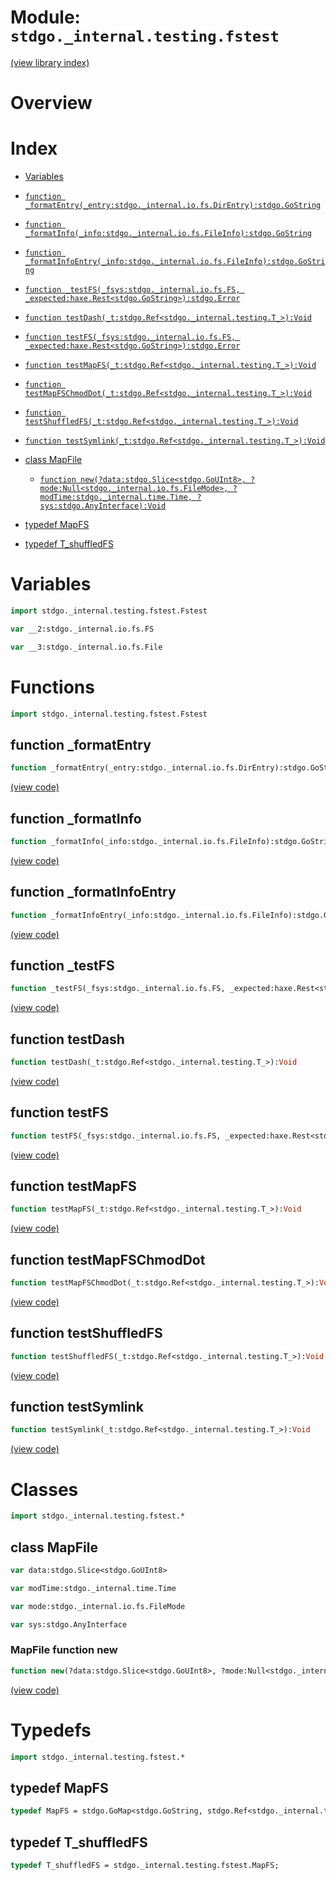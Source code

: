 # Module: `stdgo._internal.testing.fstest`

[(view library index)](../../../stdgo.md)


# Overview


# Index


- [Variables](<#variables>)

- [`function _formatEntry(_entry:stdgo._internal.io.fs.DirEntry):stdgo.GoString`](<#function-_formatentry>)

- [`function _formatInfo(_info:stdgo._internal.io.fs.FileInfo):stdgo.GoString`](<#function-_formatinfo>)

- [`function _formatInfoEntry(_info:stdgo._internal.io.fs.FileInfo):stdgo.GoString`](<#function-_formatinfoentry>)

- [`function _testFS(_fsys:stdgo._internal.io.fs.FS, _expected:haxe.Rest<stdgo.GoString>):stdgo.Error`](<#function-_testfs>)

- [`function testDash(_t:stdgo.Ref<stdgo._internal.testing.T_>):Void`](<#function-testdash>)

- [`function testFS(_fsys:stdgo._internal.io.fs.FS, _expected:haxe.Rest<stdgo.GoString>):stdgo.Error`](<#function-testfs>)

- [`function testMapFS(_t:stdgo.Ref<stdgo._internal.testing.T_>):Void`](<#function-testmapfs>)

- [`function testMapFSChmodDot(_t:stdgo.Ref<stdgo._internal.testing.T_>):Void`](<#function-testmapfschmoddot>)

- [`function testShuffledFS(_t:stdgo.Ref<stdgo._internal.testing.T_>):Void`](<#function-testshuffledfs>)

- [`function testSymlink(_t:stdgo.Ref<stdgo._internal.testing.T_>):Void`](<#function-testsymlink>)

- [class MapFile](<#class-mapfile>)

  - [`function new(?data:stdgo.Slice<stdgo.GoUInt8>, ?mode:Null<stdgo._internal.io.fs.FileMode>, ?modTime:stdgo._internal.time.Time, ?sys:stdgo.AnyInterface):Void`](<#mapfile-function-new>)

- [typedef MapFS](<#typedef-mapfs>)

- [typedef T\_shuffledFS](<#typedef-t_shuffledfs>)

# Variables


```haxe
import stdgo._internal.testing.fstest.Fstest
```


```haxe
var __2:stdgo._internal.io.fs.FS
```


```haxe
var __3:stdgo._internal.io.fs.File
```


# Functions


```haxe
import stdgo._internal.testing.fstest.Fstest
```


## function \_formatEntry


```haxe
function _formatEntry(_entry:stdgo._internal.io.fs.DirEntry):stdgo.GoString
```


[\(view code\)](<./Fstest.hx#L174>)


## function \_formatInfo


```haxe
function _formatInfo(_info:stdgo._internal.io.fs.FileInfo):stdgo.GoString
```


[\(view code\)](<./Fstest.hx#L176>)


## function \_formatInfoEntry


```haxe
function _formatInfoEntry(_info:stdgo._internal.io.fs.FileInfo):stdgo.GoString
```


[\(view code\)](<./Fstest.hx#L175>)


## function \_testFS


```haxe
function _testFS(_fsys:stdgo._internal.io.fs.FS, _expected:haxe.Rest<stdgo.GoString>):stdgo.Error
```


[\(view code\)](<./Fstest.hx#L173>)


## function testDash


```haxe
function testDash(_t:stdgo.Ref<stdgo._internal.testing.T_>):Void
```


[\(view code\)](<./Fstest.hx#L178>)


## function testFS


```haxe
function testFS(_fsys:stdgo._internal.io.fs.FS, _expected:haxe.Rest<stdgo.GoString>):stdgo.Error
```


[\(view code\)](<./Fstest.hx#L172>)


## function testMapFS


```haxe
function testMapFS(_t:stdgo.Ref<stdgo._internal.testing.T_>):Void
```


[\(view code\)](<./Fstest.hx#L170>)


## function testMapFSChmodDot


```haxe
function testMapFSChmodDot(_t:stdgo.Ref<stdgo._internal.testing.T_>):Void
```


[\(view code\)](<./Fstest.hx#L171>)


## function testShuffledFS


```haxe
function testShuffledFS(_t:stdgo.Ref<stdgo._internal.testing.T_>):Void
```


[\(view code\)](<./Fstest.hx#L179>)


## function testSymlink


```haxe
function testSymlink(_t:stdgo.Ref<stdgo._internal.testing.T_>):Void
```


[\(view code\)](<./Fstest.hx#L177>)


# Classes


```haxe
import stdgo._internal.testing.fstest.*
```


## class MapFile


```haxe
var data:stdgo.Slice<stdgo.GoUInt8>
```


```haxe
var modTime:stdgo._internal.time.Time
```


```haxe
var mode:stdgo._internal.io.fs.FileMode
```


```haxe
var sys:stdgo.AnyInterface
```


### MapFile function new


```haxe
function new(?data:stdgo.Slice<stdgo.GoUInt8>, ?mode:Null<stdgo._internal.io.fs.FileMode>, ?modTime:stdgo._internal.time.Time, ?sys:stdgo.AnyInterface):Void
```


[\(view code\)](<./Fstest.hx#L10>)


# Typedefs


```haxe
import stdgo._internal.testing.fstest.*
```


## typedef MapFS


```haxe
typedef MapFS = stdgo.GoMap<stdgo.GoString, stdgo.Ref<stdgo._internal.testing.fstest.MapFile>>;
```


## typedef T\_shuffledFS


```haxe
typedef T_shuffledFS = stdgo._internal.testing.fstest.MapFS;
```


